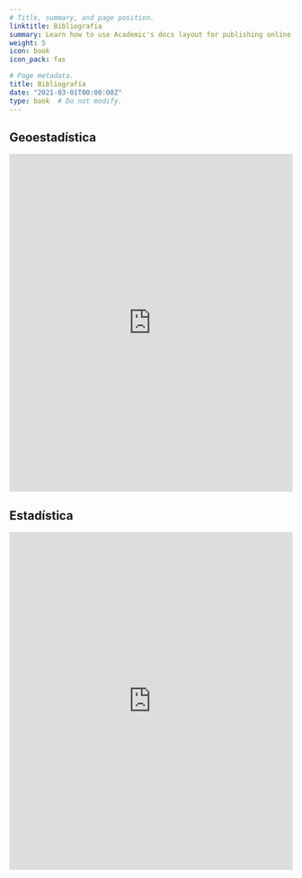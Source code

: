 ```yaml
---
# Title, summary, and page position.
linktitle: Bibliografía
summary: Learn how to use Academic's docs layout for publishing online courses, software documentation, and tutorials.
weight: 5
icon: book
icon_pack: fas

# Page metadata.
title: Bibliografía
date: "2021-03-01T00:00:00Z"
type: book  # Do not modify.
---
```


## Geoestadística

<iframe src="https://drive.google.com/embeddedfolderview?id=1r-_PVcB5HrwHO-dEU_P2SssSSCXZgC82#grid" style="width:100%; height:600px; border:0;"></iframe>

## Estadística

<iframe src="https://drive.google.com/embeddedfolderview?id=11fcxG3ubw4T7Qf6XvM5Xj7FAoksudDDM#grid" style="width:100%; height:600px; border:0;"></iframe>